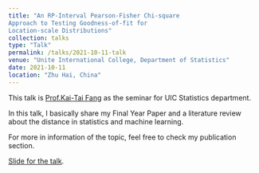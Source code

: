 ```yaml
---
title: "An RP-Interval Pearson-Fisher Chi-square
Approach to Testing Goodness-of-fit for
Location-scale Distributions"
collection: talks
type: "Talk"
permalink: /talks/2021-10-11-talk
venue: "Unite International College, Department of Statistics"
date: 2021-10-11
location: "Zhu Hai, China"
---
```


This talk is [Prof.Kai-Tai Fang](https://zh.wikipedia.org/wiki/%E6%96%B9%E5%BC%80%E6%B3%B0) as the seminar for UIC Statistics department.

In this talk, I basically share my Final Year Paper and a literature review about the distance in statistics and machine learning.

For more in information of the topic, feel free to check my publication section.

[Slide for the talk](https://cretaceousmart.github.io/files/10.11.pdf).
